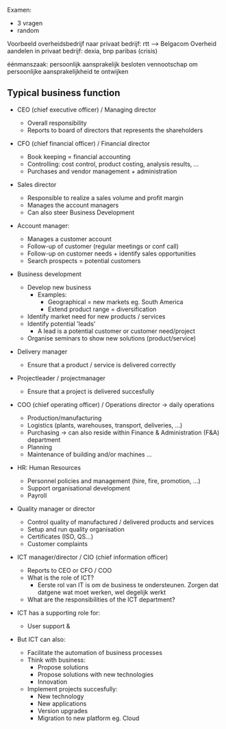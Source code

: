 Examen:
- 3 vragen 
- random

Voorbeeld overheidsbedrijf naar privaat bedrijf: rtt --> Belgacom
Overheid aandelen in privaat bedrijf: dexia, bnp paribas (crisis)

éénmanszaak: persoonlijk aansprakelijk
besloten vennootschap om persoonlijke aansprakelijkheid te ontwijken

## Typical business function

- CEO (chief executive officer) / Managing director
	- Overall responsibility
	- Reports to board of directors that represents the shareholders

- CFO (chief financial officer) / Financial director
	- Book keeping = financial accounting
	- Controlling: cost control, product costing, analysis results, ...
	- Purchases and vendor management + administration

- Sales director
	- Responsible to realize a sales volume and profit margin
	- Manages the account managers
	- Can also steer Business Development

- Account manager:
	- Manages a customer account
	- Follow-up of customer (regular meetings or conf call)
	- Follow-up on customer needs + identify sales opportunities
	- Search prospects = potential customers

- Business development
	- Develop new business
		- Examples:
			- Geographical = new markets eg. South America
			- Extend product range = diversification
	- Identify market need for new products / services
	-  Identify potential 'leads'
		- A lead is a potential customer or customer need/project
	- Organise seminars to show new solutions (product/service)

- Delivery manager
	- Ensure that a product / service is delivered correctly

- Projectleader / projectmanager
	- Ensure that a project is delivered succesfully

- COO (chief operating officer) / Operations director -> daily operations
	- Production/manufacturing
	- Logistics (plants, warehouses, transport, deliveries, ...)
	- Purchasing -> can also reside within Finance & Administration (F&A) department
	- Planning
	- Maintenance of building and/or machines ...

- HR: Human Resources
	- Personnel policies and management (hire, fire, promotion, ...)
	- Support organisational development
	- Payroll

- Quality manager or director
	- Control quality of manufactured / delivered products and services
	- Setup and run quality organisation
	- Certificates (ISO, QS...)
	- Customer complaints

- ICT manager/director / CIO (chief information officer)
	- Reports to CEO or CFO / COO
	- What is the role of ICT?
		- Eerste rol van IT is om de business te ondersteunen. Zorgen dat datgene wat moet werken, wel degelijk werkt
	- What are the responsibilities of the ICT department?

- ICT has a supporting role for:
	- User support & 

- But ICT can also:
	- Facilitate the automation of business processes
	- Think with business:
		- Propose solutions
		- Propose solutions with new technologies
		- Innovation
	- Implement projects succesfully:
		- New technology 
		- New applications
		- Version upgrades
		- Migration to new platform eg. Cloud
